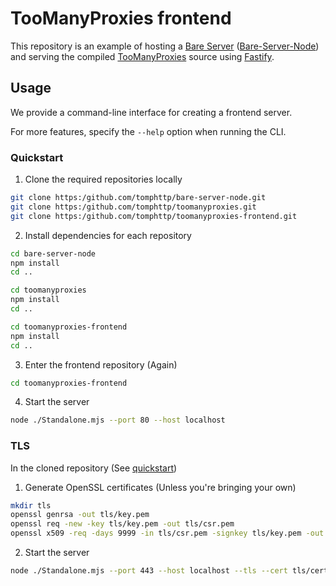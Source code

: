 # TooManyProxies frontend

This repository is an example of hosting a [Bare Server](https://github.com/tomphttp/specifications/tree/master/BareServer.md) ([Bare-Server-Node](https://github.com/tomphttp/bare-server-node)) and serving the compiled [TooManyProxies](https://github.com/tomphttp/toomanyproxies) source using [Fastify](https://github.com/fastify/fastify).

## Usage

We provide a command-line interface for creating a frontend server.

For more features, specify the `--help` option when running the CLI.

### Quickstart

1. Clone the required repositories locally
```sh
git clone https:/github.com/tomphttp/bare-server-node.git
git clone https:/github.com/tomphttp/toomanyproxies.git
git clone https:/github.com/tomphttp/toomanyproxies-frontend.git
```

2. Install dependencies for each repository
```sh
cd bare-server-node
npm install
cd ..

cd toomanyproxies
npm install
cd ..

cd toomanyproxies-frontend
npm install
cd ..
```

3. Enter the frontend repository (Again)
```sh
cd toomanyproxies-frontend
```

4. Start the server
```sh
node ./Standalone.mjs --port 80 --host localhost
```

### TLS

In the cloned repository (See [quickstart](#quickstart))

1. Generate OpenSSL certificates (Unless you're bringing your own)
```sh
mkdir tls
openssl genrsa -out tls/key.pem
openssl req -new -key tls/key.pem -out tls/csr.pem
openssl x509 -req -days 9999 -in tls/csr.pem -signkey tls/key.pem -out tls/cert.pem
```

2. Start the server
```sh
node ./Standalone.mjs --port 443 --host localhost --tls --cert tls/cert.pem --key tls/key.pem
```
